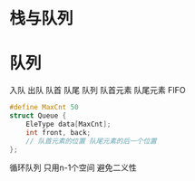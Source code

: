 # 栈与队列

# 队列
入队 出队 队首 队尾 队列 队首元素 队尾元素
FIFO
```C++
#define MaxCnt 50
struct Queue {
    EleType data[MaxCnt];
    int front, back;
    // 队首元素的位置 队尾元素的后一个位置
};
```
循环队列
只用n-1个空间 避免二义性
